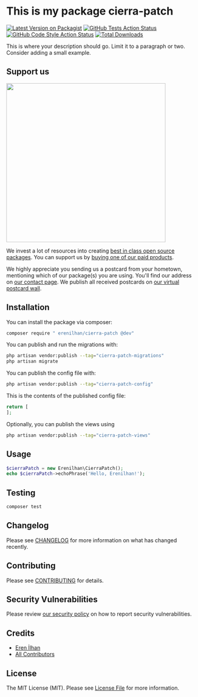 # This is my package cierra-patch

[![Latest Version on Packagist](https://img.shields.io/packagist/v/erenilhan/cierra-patch.svg?style=flat-square)](https://packagist.org/packages/erenilhan/cierra-patch)
[![GitHub Tests Action Status](https://img.shields.io/github/actions/workflow/status/erenilhan/cierra-patch/run-tests.yml?branch=main&label=tests&style=flat-square)](https://github.com/erenilhan/cierra-patch/actions?query=workflow%3Arun-tests+branch%3Amain)
[![GitHub Code Style Action Status](https://img.shields.io/github/actions/workflow/status/erenilhan/cierra-patch/fix-php-code-style-issues.yml?branch=main&label=code%20style&style=flat-square)](https://github.com/erenilhan/cierra-patch/actions?query=workflow%3A"Fix+PHP+code+style+issues"+branch%3Amain)
[![Total Downloads](https://img.shields.io/packagist/dt/erenilhan/cierra-patch.svg?style=flat-square)](https://packagist.org/packages/erenilhan/cierra-patch)

This is where your description should go. Limit it to a paragraph or two. Consider adding a small example.

## Support us

[<img src="https://github-ads.s3.eu-central-1.amazonaws.com/cierra-patch.jpg?t=1" width="419px" />](https://spatie.be/github-ad-click/cierra-patch)

We invest a lot of resources into creating [best in class open source packages](https://spatie.be/open-source). You can support us by [buying one of our paid products](https://spatie.be/open-source/support-us).

We highly appreciate you sending us a postcard from your hometown, mentioning which of our package(s) you are using. You'll find our address on [our contact page](https://spatie.be/about-us). We publish all received postcards on [our virtual postcard wall](https://spatie.be/open-source/postcards).

## Installation

You can install the package via composer:

```bash
composer require " erenilhan/cierra-patch @dev"
```

You can publish and run the migrations with:

```bash
php artisan vendor:publish --tag="cierra-patch-migrations"
php artisan migrate
```

You can publish the config file with:

```bash
php artisan vendor:publish --tag="cierra-patch-config"
```

This is the contents of the published config file:

```php
return [
];
```

Optionally, you can publish the views using

```bash
php artisan vendor:publish --tag="cierra-patch-views"
```

## Usage

```php
$cierraPatch = new Erenilhan\CierraPatch();
echo $cierraPatch->echoPhrase('Hello, Erenilhan!');
```

## Testing

```bash
composer test
```

## Changelog

Please see [CHANGELOG](CHANGELOG.md) for more information on what has changed recently.

## Contributing

Please see [CONTRIBUTING](CONTRIBUTING.md) for details.

## Security Vulnerabilities

Please review [our security policy](../../security/policy) on how to report security vulnerabilities.

## Credits

- [Eren İlhan](https://github.com/erenilhan)
- [All Contributors](../../contributors)

## License

The MIT License (MIT). Please see [License File](LICENSE.md) for more information.
